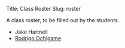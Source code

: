 Title: Class Roster
Slug: roster

A class roster, to be filled out by the students.

* Jake Hartnell
* [Rodrigo Ochigame](http://ochigame.org/)
